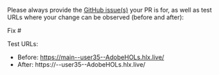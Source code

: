 Please always provide the [GitHub issue(s)](../issues) your PR is for, as well as test URLs where your change can be observed (before and after):

Fix #<gh-issue-id>

Test URLs:
- Before: https://main--user35--AdobeHOLs.hlx.live/
- After: https://<branch>--user35--AdobeHOLs.hlx.live/
